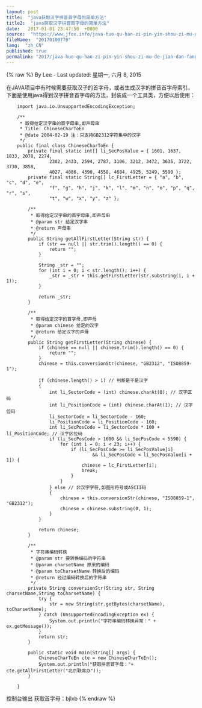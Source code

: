 ```yaml
---
layout: post
title:  "java获取汉字拼音首字母的简单方法"
title2:  "java获取汉字拼音首字母的简单方法"
date:   2017-01-01 23:47:50  +0800
source:  "https://www.jfox.info/java-huo-qu-han-zi-pin-yin-shou-zi-mu-de-jian-dan-fang-fa.html"
fileName:  "20170100770"
lang:  "zh_CN"
published: true
permalink: "2017/java-huo-qu-han-zi-pin-yin-shou-zi-mu-de-jian-dan-fang-fa.html"
---
```

{% raw %}
By Lee - Last updated: 星期一, 六月 8, 2015

在JAVA项目中有时候需要获取汉子的首字母，或者生成汉字的拼音首字母索引，下面是使用java得到汉字拼音首字母的方法，封装成一个工具类，方便以后使用：

    
        import java.io.UnsupportedEncodingException;  
          
        /** 
         * 取得给定汉字串的首字母串,即声母串 
         * Title: ChineseCharToEn 
         * @date 2004-02-19 注：只支持GB2312字符集中的汉字 
         */  
        public final class ChineseCharToEn {  
            private final static int[] li_SecPosValue = { 1601, 1637, 1833, 2078, 2274,  
                    2302, 2433, 2594, 2787, 3106, 3212, 3472, 3635, 3722, 3730, 3858,  
                    4027, 4086, 4390, 4558, 4684, 4925, 5249, 5590 };  
            private final static String[] lc_FirstLetter = { "a", "b", "c", "d", "e",  
                    "f", "g", "h", "j", "k", "l", "m", "n", "o", "p", "q", "r", "s",  
                    "t", "w", "x", "y", "z" };  
          
            /** 
             * 取得给定汉字串的首字母串,即声母串 
             * @param str 给定汉字串 
             * @return 声母串 
             */  
            public String getAllFirstLetter(String str) {  
                if (str == null || str.trim().length() == 0) {  
                    return "";  
                }  
          
                String _str = "";  
                for (int i = 0; i < str.length(); i++) {  
                    _str = _str + this.getFirstLetter(str.substring(i, i + 1));  
                }  
          
                return _str;  
            }  
          
            /** 
             * 取得给定汉字的首字母,即声母 
             * @param chinese 给定的汉字 
             * @return 给定汉字的声母 
             */  
            public String getFirstLetter(String chinese) {  
                if (chinese == null || chinese.trim().length() == 0) {  
                    return "";  
                }  
                chinese = this.conversionStr(chinese, "GB2312", "ISO8859-1");  
          
                if (chinese.length() > 1) // 判断是不是汉字  
                {  
                    int li_SectorCode = (int) chinese.charAt(0); // 汉字区码  
                    int li_PositionCode = (int) chinese.charAt(1); // 汉字位码  
                    li_SectorCode = li_SectorCode - 160;  
                    li_PositionCode = li_PositionCode - 160;  
                    int li_SecPosCode = li_SectorCode * 100 + li_PositionCode; // 汉字区位码  
                    if (li_SecPosCode > 1600 && li_SecPosCode < 5590) {  
                        for (int i = 0; i < 23; i++) {  
                            if (li_SecPosCode >= li_SecPosValue[i]  
                                    && li_SecPosCode < li_SecPosValue[i + 1]) {  
                                chinese = lc_FirstLetter[i];  
                                break;  
                            }  
                        }  
                    } else // 非汉字字符,如图形符号或ASCII码  
                    {  
                        chinese = this.conversionStr(chinese, "ISO8859-1", "GB2312");  
                        chinese = chinese.substring(0, 1);  
                    }  
                }  
          
                return chinese;  
            }  
          
            /** 
             * 字符串编码转换 
             * @param str 要转换编码的字符串 
             * @param charsetName 原来的编码 
             * @param toCharsetName 转换后的编码 
             * @return 经过编码转换后的字符串 
             */  
            private String conversionStr(String str, String charsetName,String toCharsetName) {  
                try {  
                    str = new String(str.getBytes(charsetName), toCharsetName);  
                } catch (UnsupportedEncodingException ex) {  
                    System.out.println("字符串编码转换异常：" + ex.getMessage());  
                }  
                return str;  
            }  
          
            public static void main(String[] args) {  
                ChineseCharToEn cte = new ChineseCharToEn();  
                System.out.println("获取拼音首字母："+ cte.getAllFirstLetter("北京联席办"));  
            }  
          
        }  
    

控制台输出  获取首字母：bjlxb
{% endraw %}
